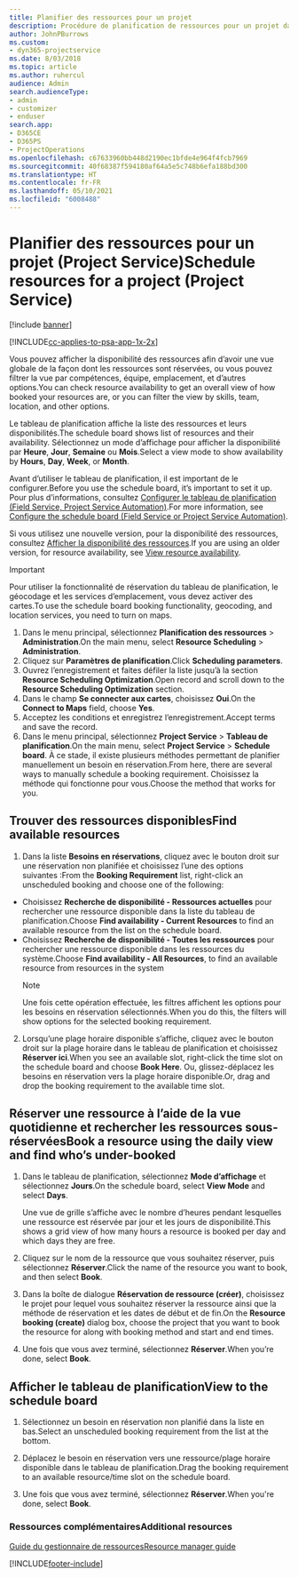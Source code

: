 ```yaml
---
title: Planifier des ressources pour un projet
description: Procédure de planification de ressources pour un projet dans Project Service
author: JohnPBurrows
ms.custom:
- dyn365-projectservice
ms.date: 8/03/2018
ms.topic: article
ms.author: ruhercul
audience: Admin
search.audienceType:
- admin
- customizer
- enduser
search.app:
- D365CE
- D365PS
- ProjectOperations
ms.openlocfilehash: c67633960bb448d2190ec1bfde4e964f4fcb7969
ms.sourcegitcommit: 40f68387f594180af64a5e5c748b6efa188bd300
ms.translationtype: HT
ms.contentlocale: fr-FR
ms.lasthandoff: 05/10/2021
ms.locfileid: "6008488"
---
```

# <a name="schedule-resources-for-a-project-project-service"></a><span data-ttu-id="41435-103">Planifier des ressources pour un projet (Project Service)</span><span class="sxs-lookup"><span data-stu-id="41435-103">Schedule resources for a project (Project Service)</span></span>

[!include [banner](../includes/psa-now-project-operations.md)]

[!INCLUDE[cc-applies-to-psa-app-1x-2x](../includes/cc-applies-to-psa-app-1x-2x.md)]

<span data-ttu-id="41435-104">Vous pouvez afficher la disponibilité des ressources afin d’avoir une vue globale de la façon dont les ressources sont réservées, ou vous pouvez filtrer la vue par compétences, équipe, emplacement, et d’autres options.</span><span class="sxs-lookup"><span data-stu-id="41435-104">You can check resource availability to get an overall view of how booked your resources are, or you can filter the view by skills, team, location, and other options.</span></span>  
  
<span data-ttu-id="41435-105">Le tableau de planification affiche la liste des ressources et leurs disponibilités.</span><span class="sxs-lookup"><span data-stu-id="41435-105">The schedule board shows list of resources and their availability.</span></span> <span data-ttu-id="41435-106">Sélectionnez un mode d’affichage pour afficher la disponibilité par **Heure**, **Jour**, **Semaine** ou **Mois**.</span><span class="sxs-lookup"><span data-stu-id="41435-106">Select a view mode to show availability by **Hours**, **Day**, **Week**, or **Month**.</span></span>  
  
<span data-ttu-id="41435-107">Avant d’utiliser le tableau de planification, il est important de le configurer.</span><span class="sxs-lookup"><span data-stu-id="41435-107">Before you use the schedule board, it’s important to set it up.</span></span> <span data-ttu-id="41435-108">Pour plus d’informations, consultez [Configurer le tableau de planification (Field Service, Project Service Automation)](/dynamics365/field-service/configure-schedule-board).</span><span class="sxs-lookup"><span data-stu-id="41435-108">For more information, see [Configure the schedule board (Field Service or Project Service Automation)](/dynamics365/field-service/configure-schedule-board).</span></span>
  
<span data-ttu-id="41435-109">Si vous utilisez une nouvelle version, pour la disponibilité des ressources, consultez [Afficher la disponibilité des ressources](../psa/view-resource-availability.md).</span><span class="sxs-lookup"><span data-stu-id="41435-109">If you are using an older version, for resource availability, see [View resource availability](../psa/view-resource-availability.md).</span></span>  

> [!IMPORTANT]
>  <span data-ttu-id="41435-110">Pour utiliser la fonctionnalité de réservation du tableau de planification, le géocodage et les services d’emplacement, vous devez activer des cartes.</span><span class="sxs-lookup"><span data-stu-id="41435-110">To use the schedule board booking functionality, geocoding, and location services, you need to turn on maps.</span></span>  
> 
> 1. <span data-ttu-id="41435-111">Dans le menu principal, sélectionnez **Planification des ressources** > **Administration**.</span><span class="sxs-lookup"><span data-stu-id="41435-111">On the main menu, select **Resource Scheduling** > **Administration**.</span></span>  
> 2. <span data-ttu-id="41435-112">Cliquez sur **Paramètres de planification**.</span><span class="sxs-lookup"><span data-stu-id="41435-112">Click **Scheduling parameters**.</span></span>  
> 3. <span data-ttu-id="41435-113">Ouvrez l’enregistrement et faites défiler la liste jusqu’à la section **Resource Scheduling Optimization**.</span><span class="sxs-lookup"><span data-stu-id="41435-113">Open record and scroll down to the **Resource Scheduling Optimization** section.</span></span>  
> 4. <span data-ttu-id="41435-114">Dans le champ **Se connecter aux cartes**, choisissez **Oui**.</span><span class="sxs-lookup"><span data-stu-id="41435-114">On the **Connect to Maps** field, choose **Yes**.</span></span>  
> 5. <span data-ttu-id="41435-115">Acceptez les conditions et enregistrez l’enregistrement.</span><span class="sxs-lookup"><span data-stu-id="41435-115">Accept terms and save the record.</span></span>  
> 6. <span data-ttu-id="41435-116">Dans le menu principal, sélectionnez **Project Service** > **Tableau de planification**.</span><span class="sxs-lookup"><span data-stu-id="41435-116">On the main menu, select **Project Service** > **Schedule board**.</span></span> <span data-ttu-id="41435-117">À ce stade, il existe plusieurs méthodes permettant de planifier manuellement un besoin en réservation.</span><span class="sxs-lookup"><span data-stu-id="41435-117">From here, there are several ways to manually schedule a booking requirement.</span></span> <span data-ttu-id="41435-118">Choisissez la méthode qui fonctionne pour vous.</span><span class="sxs-lookup"><span data-stu-id="41435-118">Choose the method that works for you.</span></span>
  
## <a name="find-available-resources"></a><span data-ttu-id="41435-119">Trouver des ressources disponibles</span><span class="sxs-lookup"><span data-stu-id="41435-119">Find available resources</span></span>

1.  <span data-ttu-id="41435-120">Dans la liste **Besoins en réservations**, cliquez avec le bouton droit sur une réservation non planifiée et choisissez l’une des options suivantes :</span><span class="sxs-lookup"><span data-stu-id="41435-120">From the **Booking Requirement** list, right-click an unscheduled booking and choose one of the following:</span></span>  
  
- <span data-ttu-id="41435-121">Choisissez **Recherche de disponibilité - Ressources actuelles** pour rechercher une ressource disponible dans la liste du tableau de planification.</span><span class="sxs-lookup"><span data-stu-id="41435-121">Choose **Find availability - Current Resources** to find an available resource from the list on the schedule board.</span></span>  
- <span data-ttu-id="41435-122">Choisissez **Recherche de disponibilité - Toutes les ressources** pour rechercher une ressource disponible dans les ressources du système.</span><span class="sxs-lookup"><span data-stu-id="41435-122">Choose **Find availability - All Resources**, to find an available resource from resources in the system</span></span>  
   > [!NOTE]
   >  <span data-ttu-id="41435-123">Une fois cette opération effectuée, les filtres affichent les options pour les besoins en réservation sélectionnés.</span><span class="sxs-lookup"><span data-stu-id="41435-123">When you do this, the filters will show options for the selected booking requirement.</span></span>  
  
2. <span data-ttu-id="41435-124">Lorsqu’une plage horaire disponible s’affiche, cliquez avec le bouton droit sur la plage horaire dans le tableau de planification et choisissez **Réserver ici**.</span><span class="sxs-lookup"><span data-stu-id="41435-124">When you see an available slot, right-click the time slot on the schedule board and choose **Book Here**.</span></span> <span data-ttu-id="41435-125">Ou, glissez-déplacez les besoins en réservation vers la plage horaire disponible.</span><span class="sxs-lookup"><span data-stu-id="41435-125">Or, drag and drop the booking requirement to the available time slot.</span></span>  
  

## <a name="book-a-resource-using-the-daily-view-and-find-whos-under-booked"></a><span data-ttu-id="41435-126">Réserver une ressource à l’aide de la vue quotidienne et rechercher les ressources sous-réservées</span><span class="sxs-lookup"><span data-stu-id="41435-126">Book a resource using the daily view and find who’s under-booked</span></span>
  
1.  <span data-ttu-id="41435-127">Dans le tableau de planification, sélectionnez **Mode d’affichage** et sélectionnez **Jours**.</span><span class="sxs-lookup"><span data-stu-id="41435-127">On the schedule board, select **View Mode** and select **Days**.</span></span>  
  
    <span data-ttu-id="41435-128">Une vue de grille s’affiche avec le nombre d’heures pendant lesquelles une ressource est réservée par jour et les jours de disponibilité.</span><span class="sxs-lookup"><span data-stu-id="41435-128">This shows a grid view of how many hours a resource is booked per day and which days they are free.</span></span>  
  
2.  <span data-ttu-id="41435-129">Cliquez sur le nom de la ressource que vous souhaitez réserver, puis sélectionnez **Réserver**.</span><span class="sxs-lookup"><span data-stu-id="41435-129">Click the name of the resource you want to book, and then select **Book**.</span></span>  
  
3.  <span data-ttu-id="41435-130">Dans la boîte de dialogue **Réservation de ressource (créer)**, choisissez le projet pour lequel vous souhaitez réserver la ressource ainsi que la méthode de réservation et les dates de début et de fin.</span><span class="sxs-lookup"><span data-stu-id="41435-130">On the **Resource booking (create)** dialog box, choose the project that you want to book the resource for along with booking method and start and end times.</span></span>  
  
4.  <span data-ttu-id="41435-131">Une fois que vous avez terminé, sélectionnez **Réserver**.</span><span class="sxs-lookup"><span data-stu-id="41435-131">When you’re done, select **Book**.</span></span>  
  
## <a name="view-to-the-schedule-board"></a><span data-ttu-id="41435-132">Afficher le tableau de planification</span><span class="sxs-lookup"><span data-stu-id="41435-132">View to the schedule board</span></span>
  
1.  <span data-ttu-id="41435-133">Sélectionnez un besoin en réservation non planifié dans la liste en bas.</span><span class="sxs-lookup"><span data-stu-id="41435-133">Select an unscheduled booking requirement from the list at the bottom.</span></span>  
  
2.  <span data-ttu-id="41435-134">Déplacez le besoin en réservation vers une ressource/plage horaire disponible dans le tableau de planification.</span><span class="sxs-lookup"><span data-stu-id="41435-134">Drag the booking requirement to an available resource/time slot on the schedule board.</span></span>  
  
3.  <span data-ttu-id="41435-135">Une fois que vous avez terminé, sélectionnez **Réserver**.</span><span class="sxs-lookup"><span data-stu-id="41435-135">When you're done, select **Book**.</span></span>  
  
### <a name="additional-resources"></a><span data-ttu-id="41435-136">Ressources complémentaires</span><span class="sxs-lookup"><span data-stu-id="41435-136">Additional resources</span></span>  
 [<span data-ttu-id="41435-137">Guide du gestionnaire de ressources</span><span class="sxs-lookup"><span data-stu-id="41435-137">Resource manager guide</span></span>](../psa/resource-manager-guide.md)


[!INCLUDE[footer-include](../includes/footer-banner.md)]
